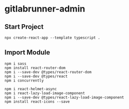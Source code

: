 # gitlabrunner-admin

## Start Project
```
npx create-react-app --template typescript .
```

## Import Module

```
npm i sass
npm install react-router-dom
npm i --save-dev @types/react-router-dom
npm i --save-dev @types/react
npm i concurrently

npm i react-helmet-async
npm i react-lazy-load-image-component
npm i --save-dev @types/react-lazy-load-image-component
npm install react-icons --save
```
